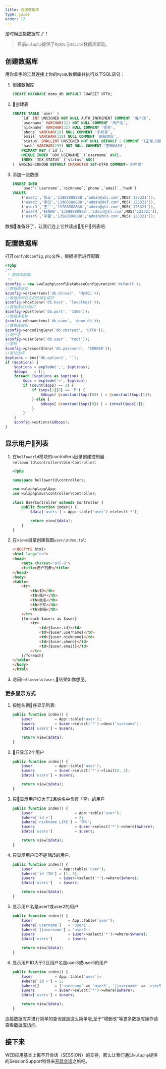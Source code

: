 ```yaml
---
title: 连接数据库
type: guide
order: 12
---
```


是时候连接数据库了！

> 目前`wulaphp`提供了`MySQL`与`SQLite`数据库驱动。

## 创建数据库

用你拿手的工具连接上你的`MySQL`数据库并执行以下SQL语句：

1. 创建数据库

    ```sql
    CREATE DATABASE demo_db DEFAULT CHARSET UTF8;
    ```

2. 创建表

    ```sql
    CREATE TABLE `user` (
        `id` INT UNSIGNED NOT NULL AUTO_INCREMENT COMMENT '用户ID',
        `username` VARCHAR(32) NOT NULL COMMENT '用户名',
        `nickname` VARCHAR(32) NULL COMMENT '昵称',
        `phone` VARCHAR(16) NULL COMMENT '手机号',
        `email` VARCHAR(128) NULL COMMENT '邮箱地址',
        `status` SMALLINT UNSIGNED NOT NULL DEFAULT 1 COMMENT '1正常,0禁用,2密码过期',
        `hash` VARCHAR(255) NOT NULL COMMENT '密码HASH',
        PRIMARY KEY (`id`),
        UNIQUE INDEX `UDX_USERNAME` (`username` ASC),
        INDEX `IDX_STATUS` (`status` ASC)
    )  ENGINE=INNODB DEFAULT CHARACTER SET=UTF8 COMMENT='用户表'
    ```

3. 添加一些数据

    ```sql
    INSERT INTO
        `user`(`username`,`nickname`,`phone`,`email`,`hash`)
    VALUES
        ('user1','张三','13888888888','admin@abc.com',MD5('123321')),
        ('user2','李四','13988888888','admin@def.com',MD5('123321')),
        ('user3','王二','13788888888','admin@ghi.com',MD5('123321')),
        ('user4','韩梅梅','13688888888','admin@jkl.com',MD5('123321')),
        ('user5','李雷','13588888888','admin@mno.com',MD5('123321'));
    ```

数据准备好了，让我们连上它并读出用户列表吧.

## 配置数据库

打开`conf/dbconfig.php`文件，根据提示进行配置:

```php
<?php
/**
 * 数据库配置。
 */
$config = new \wulaphp\conf\DatabaseConfiguration('default');
//数据库驱动
$config->driver(env('db.driver', 'MySQL'));
//数据库所在主机的域名或IP
$config->host(env('db.host', 'localhost'));
//数据库运行端口
$config->port(env('db.port', '3306'));
//数据库名称
$config->dbname(env('db.name', 'demo_db'));
//数据库编码
$config->encoding(env('db.charset', 'UTF8'));
//用户名
$config->user(env('db.user', 'root'));
//密码
$config->password(env('db.password', '888888'));
//驱动选项
$options = env('db.options', '');
if ($options) {
    $options = explode(',', $options);
    $dbops   = [];
    foreach ($options as $option) {
        $ops = explode('=', $option);
        if (count($ops) == 2) {
            if ($ops[1][0] == 'P') {
                $dbops[ @constant($ops[0]) ] = @constant($ops[1]);
            } else {
                $dbops[ @constant($ops[0]) ] = intval($ops[1]);
            }
        }
    }
    $config->options($dbops);
}
```

## 显示用户列表

1. 在`helloworld`模块的controllers目录创建控制器`helloworld\controllers\UserController`:

    ```php
    <?php

    namespace helloworld\controllers;

    use wulaphp\app\App;
    use wulaphp\mvc\controller\Controller;

    class UserController extends Controller {
        public function index() {
            $data['users'] = App::table('user')->select('*');

            return view($data);
        }
    }
    ```

2. 在`views`目录创建视图`user/index.tpl`:

    ```html
    <!DOCTYPE html>
    <html lang="en">
    <head>
        <meta charset="UTF-8">
        <title>用户列表</title>
    </head>
    <body>
    <table>
        <tr>
            <th>ID</th>
            <th>账户</th>
            <th>姓名</th>
            <th>手机</th>
            <th>邮箱</th>
        </tr>
        {foreach $users as $user}
            <tr>
                <td>{$user.id}</td>
                <td>{$user.username}</td>
                <td>{$user.nickname}</td>
                <td>{$user.phone}</td>
                <td>{$user.email}</td>
            </tr>
        {/foreach}
    </table>
    </body>
    </html>
    ```

3. 访问`helloworld/user`,结果如你想见。

### 更多显示方式

1. 按姓名倒序显示列表:

    ```php
    public function index() {
        $user          = App::table('user');
        $users         = $user->select('*')->desc('nickname');
        $data['users'] = $users;

        return view($data);
    }
    ```

2. 只显示2个用户

    ```php
    public function index() {
        $user          = App::table('user');
        $users         = $user->select('*')->limit(0, 2);
        $data['users'] = $users;

        return view($data);
    }
    ```

3. 只显示用户ID大于2且姓名中含有「李」的用户

    ```php
    public function index() {
        $user                   = App::table('user');
        $where['id >']          = 2;
        $where['nickname LIKE'] = '李%';
        $users                  = $user->select('*')->where($where);
        $data['users']          = $users;

        return view($data);
    }
    ```

4. 只显示用户ID不是1和5的用户.

    ```php
    public function index() {
        $user            = App::table('user');
        $where['id !IN'] = [1, 5];
        $users           = $user->select('*')->where($where);
        $data['users']   = $users;

        return view($data);
    }
    ```

5. 显示用户名是user1或user2的用户

    ```php
    public function index() {
        $user                = App::table('user');
        $where['username']   = 'user1';
        $where['||username'] = 'user2';
        $users               = $user->select('*')->where($where);
        $data['users']       = $users;

        return view($data);
    }
    ```

6. 显示用户ID大于2且用户名是user3或user5的用户

    ```php
    public function index() {
        $user          = App::table('user');
        $where['id >'] = 2;
        $where[]       = ['username' => 'user3', '||username' => 'user5'];
        $users         = $user->select('*')->where($where);
        $data['users'] = $users;

        return view($data);
    }
    ```

连接数据库并进行简单的查询就是这么简单哦,至于"增删改"等更多数据库操作请查看[数据库访问](database).

## 接下来

WEB应用基本上离不开会话（SESSION）的支持，那么让我们通过`wulaphp`提供的SessionSupport特性来[开启会话](session.html)之旅吧。